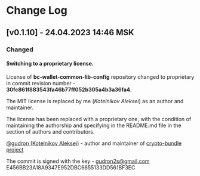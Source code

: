 # Change Log

## [v0.1.10] - 24.04.2023 14:46 MSK

### Changed

#### Switching to a proprietary license.
License of **bc-wallet-common-lib-config** repository changed to proprietary in commit revision number - **30fc861f883543fa46b77ff052b305a4b3a36fa4**.

The MIT license is replaced by me (_Kotelnikov Aleksei_) as an author and maintainer.

The license has been replaced with a proprietary one, with the condition of maintaining the authorship
and specifying in the README.md file in the section of authors and contributors.

[@gudron (Kotelnikov Aleksei)](https://github.com/gudron) - author and maintainer of [crypto-bundle project](https://github.com/crypto-bundle)

The commit is signed with the key -
gudron2s@gmail.com
E456BB23A18A9347E952DBC6655133DD561BF3EC